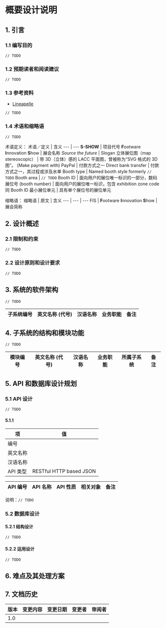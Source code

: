 # 概要设计说明
## 1. 引言
### 1.1 编写目的
`// TODO`

### 1.2 预期读者和阅读建议
`// TODO`

### 1.3 参考资料
- [Lineapelle](https://www.lineapelle-fair.it/zh)

`// TODO`

### 1.4 术语和缩略语
`// TODO`

术语定义：
术语／定义 | 含义
--- | ---
**S-SHOW** | 项目代号
**F**ootware **I**nnovation **S**how | 展会名称
*Source the future* | Slogan
立体展位图（map stereoscopic） | 带 3D（立体）感的 LACC 平面图，曾被称为“SVG 格式的 3D 图”。
(Make payment with) PayPal | 付款方式之一
Direct bank transfer | 付款方式之一，其过程或涉及水单
Booth type | Named booth style formerly `// TODO`
Booth area | `// TODO`
Booth ID | 面向用户的展位唯一标识的一部分，数码
展位号 (booth number) | 面向用户的展位唯一标识，包含 exhibition zone code 同 Booth ID
最小展位单元 | 具有单个展位号的展位单元

缩略语：
缩略语 | 原文 | 含义
--- | --- | ---
FIS | **F**ootware **I**nnovation **S**how | 展会简称

## 2. 设计概述
### 2.1 限制和约束
`// TODO`

### 2.2 设计原则和设计要求
`// TODO`

## 3. 系统的软件架构
`// TODO`

子系统编号 | 英文名称 (代号) | 汉语名称 | 业务职能 | 备注
--- | --- | --- | --- | ---

## 4. 子系统的结构和模块功能
`// TODO`

模块编号 | 英文名称 (代号) | 汉语名称 | 业务职能 | 所属子系统 | 备注
--- | --- | --- | --- | --- | ---

## 5. API 和数据库设计规划
### 5.1 API 设计
`// TODO`

#### 5.1.1
项 | 值
--- | ---
编号 |
英文名称 |
汉语名称 |
API 类型 | RESTful HTTP based JSON

API 编号 | API 名称 | API 性质 | 相关对象 | 备注
--- | --- | --- | --- | ---

说明：`// TODO`

### 5.2 数据库设计
#### 5.2.1 结构设计
`// TODO`

#### 5.2.2 运用设计
`// TODO`

## 6. 难点及其处理方案
## 7. 文档历史
版本 | 变更内容 | 变更日期 | 变更者 | 审阅者
--- | --- | --- | --- | ---
1.0 |
